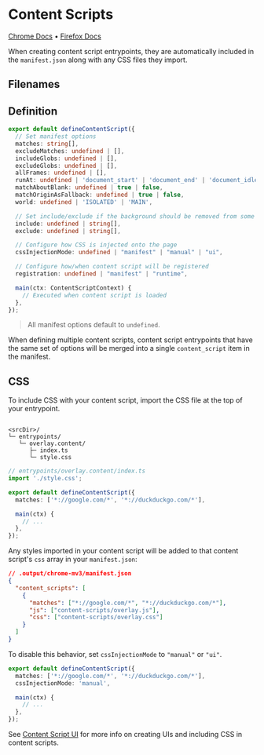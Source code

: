 # Content Scripts

[Chrome Docs](https://developer.chrome.com/docs/extensions/mv3/content_scripts/) &bull; [Firefox Docs](https://developer.mozilla.org/en-US/docs/Mozilla/Add-ons/WebExtensions/Content_scripts)

When creating content script entrypoints, they are automatically included in the `manifest.json` along with any CSS files they import.

## Filenames

<EntrypointPatterns
  :patterns="[
    ['content.[jt]sx?', 'content-scripts/content.js'],
    ['content/index.[jt]sx?', 'content-scripts/content.js'],
    ['<name>.content.[jt]sx?', 'content-scripts/<name>.js'],
    ['<name>.content/index.[jt]sx?', 'content-scripts/<name>.js'],
  ]"
/>

## Definition

```ts
export default defineContentScript({
  // Set manifest options
  matches: string[],
  excludeMatches: undefined | [],
  includeGlobs: undefined | [],
  excludeGlobs: undefined | [],
  allFrames: undefined | [],
  runAt: undefined | 'document_start' | 'document_end' | 'document_idle',
  matchAboutBlank: undefined | true | false,
  matchOriginAsFallback: undefined | true | false,
  world: undefined | 'ISOLATED' | 'MAIN',

  // Set include/exclude if the background should be removed from some builds
  include: undefined | string[],
  exclude: undefined | string[],

  // Configure how CSS is injected onto the page
  cssInjectionMode: undefined | "manifest" | "manual" | "ui",

  // Configure how/when content script will be registered
  registration: undefined | "manifest" | "runtime",

  main(ctx: ContentScriptContext) {
    // Executed when content script is loaded
  },
});
```

> All manifest options default to `undefined`.

When defining multiple content scripts, content script entrypoints that have the same set of options will be merged into a single `content_script` item in the manifest.

## CSS

To include CSS with your content script, import the CSS file at the top of your entrypoint.

```

<srcDir>/
└─ entrypoints/
   └─ overlay.content/
      ├─ index.ts
      └─ style.css
```

```ts
// entrypoints/overlay.content/index.ts
import './style.css';

export default defineContentScript({
  matches: ['*://google.com/*', '*://duckduckgo.com/*'],

  main(ctx) {
    // ...
  },
});
```

Any styles imported in your content script will be added to that content script's `css` array in your `manifest.json`:

```json
// .output/chrome-mv3/manifest.json
{
  "content_scripts": [
    {
      "matches": ["*://google.com/*", "*://duckduckgo.com/*"],
      "js": ["content-scripts/overlay.js"],
      "css": ["content-scripts/overlay.css"]
    }
  ]
}
```

To disable this behavior, set `cssInjectionMode` to `"manual"` or `"ui"`.

```ts
export default defineContentScript({
  matches: ['*://google.com/*', '*://duckduckgo.com/*'],
  cssInjectionMode: 'manual',

  main(ctx) {
    // ...
  },
});
```

See [Content Script UI](/guide/content-script-ui) for more info on creating UIs and including CSS in content scripts.
